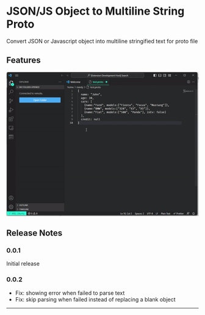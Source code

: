 # JSON/JS Object to Multiline String Proto

Convert JSON or Javascript object into multiline stringified text for proto file

## Features

![Stringify multiline proto from JSON](https://github.com/riandy-dimas/json-proto-stringify/blob/master/gif/json-js-object-stringified-proto.gif)

## Release Notes

### 0.0.1

Initial release

### 0.0.2

- Fix: showing error when failed to parse text
- Fix: skip parsing when failed instead of replacing a blank object

---
